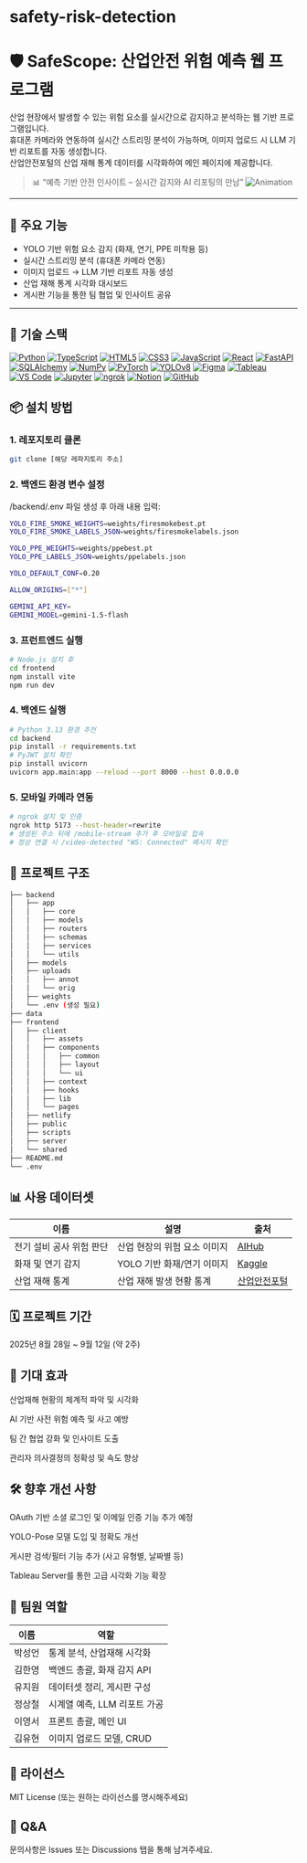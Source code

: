 # safety-risk-detection
# 🛡️ SafeScope: 산업안전 위험 예측 웹 프로그램

산업 현장에서 발생할 수 있는 위험 요소를 실시간으로 감지하고 분석하는 웹 기반 프로그램입니다.  
휴대폰 카메라와 연동하여 실시간 스트리밍 분석이 가능하며, 이미지 업로드 시 LLM 기반 리포트를 자동 생성합니다.  
산업안전포털의 산업 재해 통계 데이터를 시각화하여 메인 페이지에 제공합니다.

> 📊 “예측 기반 안전 인사이트 – 실시간 감지와 AI 리포팅의 만남”
![Animation](https://github.com/user-attachments/assets/f22ae7ea-b5f1-48ea-8e64-24d25291c447)

---

## 🚀 주요 기능

- YOLO 기반 위험 요소 감지 (화재, 연기, PPE 미착용 등)
- 실시간 스트리밍 분석 (휴대폰 카메라 연동)
- 이미지 업로드 → LLM 기반 리포트 자동 생성
- 산업 재해 통계 시각화 대시보드
- 게시판 기능을 통한 팀 협업 및 인사이트 공유

---

## 🧠 기술 스택

[![Python](https://img.shields.io/badge/Python-3.13-blue?logo=python&logoColor=white)](https://www.python.org/)
[![TypeScript](https://img.shields.io/badge/TypeScript-3178C6?logo=typescript&logoColor=white)](https://www.typescriptlang.org/)
[![HTML5](https://img.shields.io/badge/HTML5-E34F26?logo=html5&logoColor=white)](https://developer.mozilla.org/docs/Web/HTML)
[![CSS3](https://img.shields.io/badge/CSS3-1572B6?logo=css3&logoColor=white)](https://developer.mozilla.org/docs/Web/CSS)
[![JavaScript](https://img.shields.io/badge/JavaScript-F7DF1E?logo=javascript&logoColor=black)](https://developer.mozilla.org/docs/Web/JavaScript)
[![React](https://img.shields.io/badge/React-61DAFB?logo=react&logoColor=black)](https://react.dev/)
[![FastAPI](https://img.shields.io/badge/FastAPI-009688?logo=fastapi&logoColor=white)](https://fastapi.tiangolo.com/)
[![SQLAlchemy](https://img.shields.io/badge/SQLAlchemy-D71F00?logo=databricks&logoColor=white)](https://www.sqlalchemy.org/)
[![NumPy](https://img.shields.io/badge/NumPy-013243?logo=numpy&logoColor=white)](https://numpy.org/)
[![PyTorch](https://img.shields.io/badge/PyTorch-EE4C2C?logo=pytorch&logoColor=white)](https://pytorch.org/)
[![YOLOv8](https://img.shields.io/badge/YOLOv8-00FFFF?logo=github&logoColor=black)](https://github.com/ultralytics/ultralytics)
[![Figma](https://img.shields.io/badge/Figma-F24E1E?logo=figma&logoColor=white)](https://www.figma.com/)
[![Tableau](https://img.shields.io/badge/Tableau-E97627?logo=tableau&logoColor=white)](https://www.tableau.com/)
[![VS Code](https://img.shields.io/badge/VS%20Code-007ACC?logo=visualstudiocode&logoColor=white)](https://code.visualstudio.com/)
[![Jupyter](https://img.shields.io/badge/Jupyter-F37626?logo=jupyter&logoColor=white)](https://jupyter.org/)
[![ngrok](https://img.shields.io/badge/ngrok-1F1E37?logo=ngrok&logoColor=white)](https://ngrok.com/)
[![Notion](https://img.shields.io/badge/Notion-000000?logo=notion&logoColor=white)](https://www.notion.so/)
[![GitHub](https://img.shields.io/badge/GitHub-181717?logo=github&logoColor=white)](https://github.com/)


## 📦 설치 방법

### 1. 레포지토리 클론

```bash
git clone [해당 레파지토리 주소]
```

### 2. 백엔드 환경 변수 설정

/backend/.env 파일 생성 후 아래 내용 입력:

```bash
YOLO_FIRE_SMOKE_WEIGHTS=weights/firesmokebest.pt
YOLO_FIRE_SMOKE_LABELS_JSON=weights/firesmokelabels.json

YOLO_PPE_WEIGHTS=weights/ppebest.pt
YOLO_PPE_LABELS_JSON=weights/ppelabels.json

YOLO_DEFAULT_CONF=0.20

ALLOW_ORIGINS=["*"]

GEMINI_API_KEY=
GEMINI_MODEL=gemini-1.5-flash
```

### 3. 프런트엔드 실행

```bash
# Node.js 설치 후
cd frontend
npm install vite
npm run dev
```

### 4. 백엔드 실행

```bash
# Python 3.13 환경 추천
cd backend
pip install -r requirements.txt
# PyJWT 설치 확인
pip install uvicorn
uvicorn app.main:app --reload --port 8000 --host 0.0.0.0
```

### 5. 모바일 카메라 연동

```bash
# ngrok 설치 및 인증
ngrok http 5173 --host-header=rewrite
# 생성된 주소 뒤에 /mobile-stream 추가 후 모바일로 접속
# 정상 연결 시 /video-detected "WS: Connected" 메시지 확인
```

## 📁 프로젝트 구조

```bash
├── backend
│   ├── app
│   │   ├── core
│   │   ├── models
│   │   ├── routers
│   │   ├── schemas
│   │   ├── services
│   │   └── utils
│   ├── models
│   ├── uploads
│   │   ├── annot
│   │   └── orig
│   ├── weights
│   └── .env (생성 필요)
├── data
├── frontend
│   ├── client
│   │   ├── assets
│   │   ├── components
│   │   │   ├── common
│   │   │   ├── layout
│   │   │   └── ui
│   │   ├── context
│   │   ├── hooks
│   │   ├── lib
│   │   └── pages
│   ├── netlify
│   ├── public
│   ├── scripts
│   ├── server
│   └── shared
├── README.md
└── .env
```

## 📊 사용 데이터셋

| 이름                 | 설명                          | 출처             |
|----------------------|-------------------------------|------------------|
| 전기 설비 공사 위험 판단 | 산업 현장의 위험 요소 이미지     | [AIHub](https://aihub.or.kr/aihubdata/data/view.do?pageIndex=1&currMenu=&topMenu=&srchOptnCnd=OPTNCND001&searchKeyword=%EC%A0%84%EA%B8%B0+%EC%84%A4%EB%B9%84&srchDetailCnd=DETAILCND001&srchOrder=ORDER001&srchPagePer=80&srchDataRealmCode=REALM005&aihubDataSe=data&dataSetSn=71771) |
| 화재 및 연기 감지       | YOLO 기반 화재/연기 이미지       | [Kaggle](https://www.kaggle.com/datasets/sayedgamal99/smoke-fire-detection-yolo) |
| 산업 재해 통계         | 산업 재해 발생 현황 통계         | [산업안전포털](https://portal.kosha.or.kr/archive/indus-acc-statis/indus-status-data) |


## 🗓️ 프로젝트 기간

2025년 8월 28일 ~ 9월 12일 (약 2주)

## 🎯 기대 효과

산업재해 현황의 체계적 파악 및 시각화

AI 기반 사전 위험 예측 및 사고 예방

팀 간 협업 강화 및 인사이트 도출

관리자 의사결정의 정확성 및 속도 향상

## 🛠️ 향후 개선 사항

OAuth 기반 소셜 로그인 및 이메일 인증 기능 추가 예정

YOLO-Pose 모델 도입 및 정확도 개선

게시판 검색/필터 기능 추가 (사고 유형별, 날짜별 등)

Tableau Server를 통한 고급 시각화 기능 확장

## 👥 팀원 역할

| 이름   | 역할                             |
|--------|----------------------------------|
| 박성언 | 통계 분석, 산업재해 시각화       |
| 김한영 | 백엔드 총괄, 화재 감지 API        |
| 유지원 | 데이터셋 정리, 게시판 구성        |
| 정상철 | 시계열 예측, LLM 리포트 가공      |
| 이영서 | 프론트 총괄, 메인 UI              |
| 김유현 | 이미지 업로드 모델, CRUD          |


## 📄 라이선스

MIT License (또는 원하는 라이선스를 명시해주세요)

## 🙋 Q&A

문의사항은 Issues 또는 Discussions 탭을 통해 남겨주세요.
